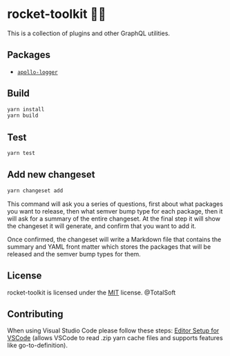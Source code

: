 # rocket-toolkit 👩‍🔧
This is a collection of plugins and other GraphQL utilities.

## Packages
  - [`apollo-logger`](./packages/zion#readme)

## Build
```javascript
yarn install
yarn build
```

## Test
```javascript
yarn test
```

## Add new changeset
```javascript
yarn changeset add
```
This command will ask you a series of questions, first about what packages you want to release, then what semver bump type for each package, then it will ask for a summary of the entire changeset. At the final step it will show the changeset it will generate, and confirm that you want to add it.

Once confirmed, the changeset will write a Markdown file that contains the summary and YAML front matter which stores the packages that will be released and the semver bump types for them.

## License
rocket-toolkit is licensed under the [MIT](LICENSE) license. @TotalSoft

## Contributing
When using Visual Studio Code please follow these steps: [Editor Setup for VSCode](https://yarnpkg.com/getting-started/editor-sdks#vscode) (allows VSCode to read .zip yarn cache files and supports features like go-to-definition).
